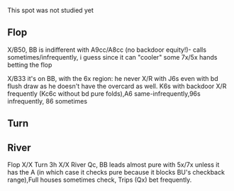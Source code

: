This spot was not studied yet

## Flop

X/B50, BB is indifferent with A9cc/A8cc (no backdoor equity!)- calls sometimes/infrequently, i guess since it can "cooler" some 7x/5x hands betting the flop

X/B33 it's on BB, with the 6x region: he never X/R with J6s even with bd flush draw as he doesn't have the overcard as well. K6s with backdoor X/R frequently (Kc6c without bd pure folds),A6 same-infrequently,96s infrequently, 86 sometimes

## Turn

## River
Flop X/X
Turn 3h X/X 
River Qc, BB leads almost pure with 5x/7x unless it has the A (in which case it checks pure because it blocks BU's checkback range),Full houses sometimes check, Trips (Qx) bet frequently.
